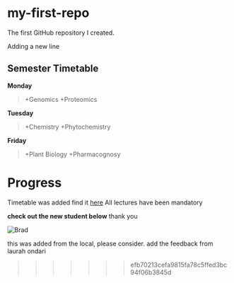 # my-first-repo
The first GitHub repository I created.

Adding a new line


## Semester Timetable

**Monday**
>+Genomics
>+Proteomics

**Tuesday**
>+Chemistry
>+Phytochemistry

**Friday**
>+Plant Biology
>+Pharmacognosy


# Progress
Timetable was added find it [here](https://github.com/Programming-SBCG853-Cohort3/learningGit)
All lectures have been mandatory

**check out the new student below**
thank you



![Brad](https://avatars0.githubusercontent.com/u/72727098?s=460&v=4)

[Brad]:https://avatars0.githubusercontent.com/u/72727098?s=460&v=4 "New Student"

this was added from the local, please consider.
add the feedback from laurah ondari
>>>>>>> efb70213cefa9815fa78c5ffed3bc94f06b3845d
